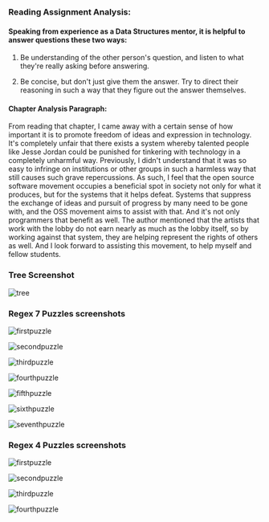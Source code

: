 ### Reading Assignment Analysis:

#### Speaking from experience as a Data Structures mentor, it is helpful to answer questions these two ways:

1. Be understanding of the other person's question, and listen to what they're really asking before answering.

2. Be concise, but don't just give them the answer. Try to direct their reasoning in such a way that they figure out the answer themselves.

#### Chapter Analysis Paragraph:

From reading that chapter, I came away with a certain sense of how important it is to promote freedom of ideas
and expression in technology. It's completely unfair that there exists a system whereby talented people like Jesse Jordan
could be punished for tinkering with technology in a completely unharmful way. Previously, I didn't understand that it was so easy
to infringe on institutions or other groups in such a harmless way that still causes such grave repercussions. As such, I feel that the
open source software movement occupies a beneficial spot in society not only for what it produces, but for the systems that it helps
defeat. Systems that suppress the exchange of ideas and pursuit of progress by many need to be gone with, and the OSS movement aims to
assist with that. And it's not only programmers that benefit as well. The author mentioned that the artists that work with the lobby
do not earn nearly as much as the lobby itself, so by working against that system, they are helping represent the rights of others as well.
And I look forward to assisting this movement, to help myself and fellow students.


### Tree Screenshot

![tree](Images/Tree.PNG)


### Regex 7 Puzzles screenshots

![firstpuzzle](Images/puzzle1.PNG)

![secondpuzzle](Images/puzzle2.PNG)

![thirdpuzzle](Images/puzzle3.PNG)

![fourthpuzzle](Images/puzzle4.PNG)

![fifthpuzzle](Images/puzzle5.PNG)

![sixthpuzzle](Images/puzzle6.PNG)

![seventhpuzzle](Images/puzzle7.PNG)

### Regex 4 Puzzles screenshots

![firstpuzzle](Images/cross1.PNG)

![secondpuzzle](Images/cross2.PNG)

![thirdpuzzle](Images/cross3.PNG)

![fourthpuzzle](Images/cross4.PNG)
